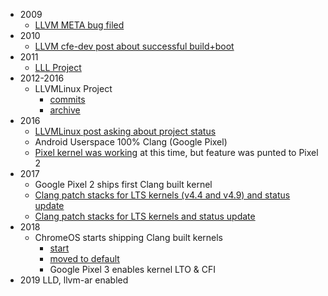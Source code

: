 - 2009
  - [LLVM META bug filed](https://bugs.llvm.org/show_bug.cgi?id=4068)
- 2010
  - [LLVM cfe-dev post about successful build+boot](https://lists.llvm.org/pipermail/cfe-dev/2010-October/011711.html)
- 2011
  - [LLL Project](https://github.com/lll-project)
- 2012-2016
  - LLVMLinux Project
    - [commits](http://git.linuxfoundation.org/?p=llvmlinux.git;a=shortlog;pg=22)
    - [archive](https://web.archive.org/web/20171024235142/http://llvm.linuxfoundation.org/index.php/Main_Page)
- 2016
  - [LLVMLinux post asking about project status](https://lists.linuxfoundation.org/pipermail/llvmlinux/2016-November/001494.html)
  - Android Userspace 100% Clang (Google Pixel)
  - [Pixel kernel was working](https://android-review.googlesource.com/q/topic:%22marlin-nougat-mr1-clang%22) at this time, but feature was punted to Pixel 2
- 2017 
  - Google Pixel 2 ships first Clang built kernel
  - [Clang patch stacks for LTS kernels (v4.4 and v4.9) and status update](https://lkml.org/lkml/2017/8/22/912)
  - [Clang patch stacks for LTS kernels and status update](https://lkml.org/lkml/2017/11/22/943)
- 2018
  - ChromeOS starts shipping Clang built kernels
    - [start](https://chromium-review.googlesource.com/c/chromiumos/overlays/chromiumos-overlay/+/809774/)
    - [moved to default](https://chromium-review.googlesource.com/c/chromiumos/overlays/chromiumos-overlay/+/1294370)
    - Google Pixel 3 enables kernel LTO & CFI
- 2019 LLD, llvm-ar enabled